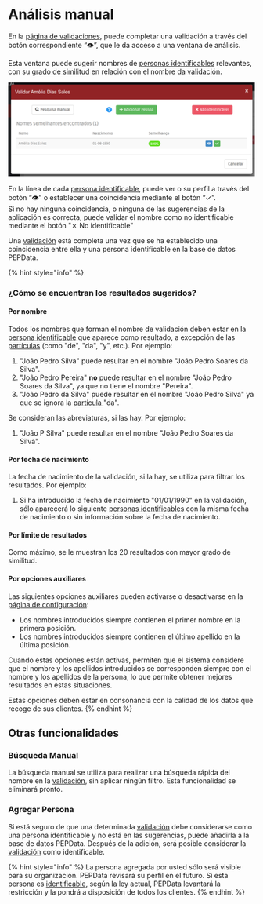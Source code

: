 # Análisis manual

En la [página de validaciones](./), puede completar una validación a través del botón correspondiente “👁”, que le da acceso a una ventana de análisis.

Esta ventana puede sugerir nombres de [personas identificables](../../glossario/glossario-aplicacao.md#pessoa-identificavel) relevantes, con su [grado de similitud](../../glossario/glossario-aplicacao.md#grau-de-semelhanca) en relación con el nombre da [validación](../../glossario/glossario-aplicacao.md#validacao). 

![Ventana de an&#xE1;lisis manual](../../.gitbook/assets/image%20%2810%29.png)

En la línea de cada [persona identificable](../../glossario/glossario-aplicacao.md#pessoa-identificavel), puede ver o su perfil a través del botón “👁” o establecer una coincidencia mediante el botón “✓”.   
Si no hay ninguna coincidencia, o ninguna de las sugerencias de la aplicación es correcta, puede validar el nombre como no identificable mediante el botón "✗ No identificable"

Una [validación](../../glossario/glossario-aplicacao.md#validacao) está completa una vez que se ha establecido una coincidencia entre ella y una persona identificable en la base de datos PEPData.

{% hint style="info" %}
### ¿Cómo se encuentran los resultados sugeridos?

#### Por nombre

Todos los nombres que forman el nombre de validación deben estar en la [persona identificable](../../glossario/glossario-aplicacao.md#pessoa-identificavel) que aparece como resultado, a excepción de las [partículas](https://www.irn.mj.pt/IRN/sections/irn/a_registral/registo-civil/docs-do-civil/dar-o-nome/) \(como "de", "da", "y", etc.\). Por ejemplo:

1. "João Pedro Silva" puede resultar en el nombre "João Pedro Soares da Silva".
2. "João Pedro Pereira" **no** puede resultar en el nombre "João Pedro Soares da Silva", ya que no tiene el nombre "Pereira".
3. "João Pedro da Silva" puede resultar en el nombre "João Pedro Silva" ya que se ignora la [partícula ](https://www.irn.mj.pt/IRN/sections/irn/a_registral/registo-civil/docs-do-civil/dar-o-nome/)"da".

Se consideran las abreviaturas, si las hay. Por ejemplo:

1. "João P Silva" puede resultar en el nombre "João Pedro Soares da Silva".

#### Por fecha de nacimiento

La fecha de nacimiento de la validación, si la hay, se utiliza para filtrar los resultados. Por ejemplo:

1. Si ha introducido la fecha de nacimiento "01/01/1990" en la validación, sólo aparecerá lo siguiente [personas identificables](../../glossario/glossario-aplicacao.md#pessoa-identificavel) con la misma fecha de nacimiento o sin información sobre la fecha de nacimiento.

#### Por límite de resultados

Como máximo, se le muestran los 20 resultados con mayor grado de similitud.

#### Por opciones auxiliares

Las siguientes opciones auxiliares pueden activarse o desactivarse en la [página de configuración](../configuracoes.md): 

* Los nombres introducidos siempre contienen el primer nombre en la primera posición.
* Los nombres introducidos siempre contienen el último apellido en la última posición.

Cuando estas opciones están activas, permiten que el sistema considere que el nombre y los apellidos introducidos se corresponden siempre con el nombre y los apellidos de la persona, lo que permite obtener mejores resultados en estas situaciones.

Estas opciones deben estar en consonancia con la calidad de los datos que recoge de sus clientes. 
{% endhint %}

## Otras funcionalidades

### Búsqueda Manual

La búsqueda manual se utiliza para realizar una búsqueda rápida del nombre en la [validación](../../glossario/glossario-aplicacao.md#validacao), sin aplicar ningún filtro. Esta funcionalidad se eliminará pronto.

### Agregar Persona

Si está seguro de que una determinada [validación](../../glossario/glossario-aplicacao.md#validacao) debe considerarse como una persona identificable y no está en las sugerencias, puede añadirla a la base de datos PEPData. Después de la adición, será posible considerar la [validación](../../glossario/glossario-aplicacao.md#validacao) como identificable.

{% hint style="info" %}
La persona agregada por usted sólo será visible para su organización. PEPData revisará su perfil en el futuro. Si esta persona es [identificable](../../glossario/glossario-aplicacao.md#pessoa-identificavel), según la ley actual, PEPData levantará la restricción y la pondrá a disposición de todos los clientes.
{% endhint %}

 

